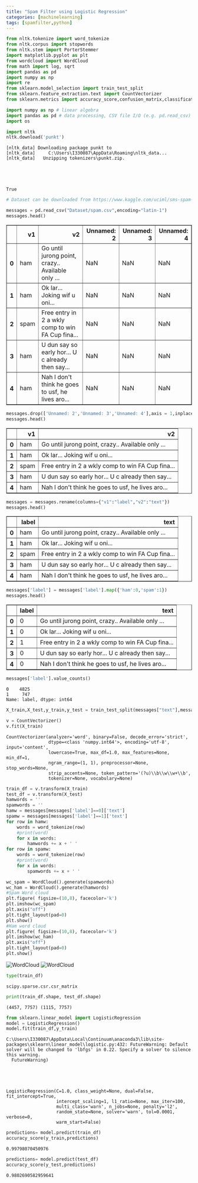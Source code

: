 ```yaml
---
title: "Spam Filter using Logistic Regression"
categories: [machinelearning]
tags: [spamfilter,python]
---
```

```python
from nltk.tokenize import word_tokenize
from nltk.corpus import stopwords
from nltk.stem import PorterStemmer
import matplotlib.pyplot as plt
from wordcloud import WordCloud
from math import log, sqrt
import pandas as pd
import numpy as np
import re
from sklearn.model_selection import train_test_split
from sklearn.feature_extraction.text import CountVectorizer
from sklearn.metrics import accuracy_score,confusion_matrix,classification_report

import numpy as np # linear algebra
import pandas as pd # data processing, CSV file I/O (e.g. pd.read_csv)
import os
```


```python
import nltk
nltk.download('punkt')
```

    [nltk_data] Downloading package punkt to
    [nltk_data]     C:\Users\I330087\AppData\Roaming\nltk_data...
    [nltk_data]   Unzipping tokenizers\punkt.zip.
    




    True




```python
# Dataset can be downloaded from https://www.kaggle.com/uciml/sms-spam-collection-dataset/data

messages = pd.read_csv("Dataset/spam.csv",encoding="latin-1")
messages.head()
```




<div>
<style scoped>
    .dataframe tbody tr th:only-of-type {
        vertical-align: middle;
    }

    .dataframe tbody tr th {
        vertical-align: top;
    }

    .dataframe thead th {
        text-align: right;
    }
</style>
<table border="1" class="dataframe">
  <thead>
    <tr style="text-align: right;">
      <th></th>
      <th>v1</th>
      <th>v2</th>
      <th>Unnamed: 2</th>
      <th>Unnamed: 3</th>
      <th>Unnamed: 4</th>
    </tr>
  </thead>
  <tbody>
    <tr>
      <th>0</th>
      <td>ham</td>
      <td>Go until jurong point, crazy.. Available only ...</td>
      <td>NaN</td>
      <td>NaN</td>
      <td>NaN</td>
    </tr>
    <tr>
      <th>1</th>
      <td>ham</td>
      <td>Ok lar... Joking wif u oni...</td>
      <td>NaN</td>
      <td>NaN</td>
      <td>NaN</td>
    </tr>
    <tr>
      <th>2</th>
      <td>spam</td>
      <td>Free entry in 2 a wkly comp to win FA Cup fina...</td>
      <td>NaN</td>
      <td>NaN</td>
      <td>NaN</td>
    </tr>
    <tr>
      <th>3</th>
      <td>ham</td>
      <td>U dun say so early hor... U c already then say...</td>
      <td>NaN</td>
      <td>NaN</td>
      <td>NaN</td>
    </tr>
    <tr>
      <th>4</th>
      <td>ham</td>
      <td>Nah I don't think he goes to usf, he lives aro...</td>
      <td>NaN</td>
      <td>NaN</td>
      <td>NaN</td>
    </tr>
  </tbody>
</table>
</div>




```python
messages.drop(['Unnamed: 2','Unnamed: 3','Unnamed: 4'],axis = 1,inplace=True)
messages.head()
```




<div>
<style scoped>
    .dataframe tbody tr th:only-of-type {
        vertical-align: middle;
    }

    .dataframe tbody tr th {
        vertical-align: top;
    }

    .dataframe thead th {
        text-align: right;
    }
</style>
<table border="1" class="dataframe">
  <thead>
    <tr style="text-align: right;">
      <th></th>
      <th>v1</th>
      <th>v2</th>
    </tr>
  </thead>
  <tbody>
    <tr>
      <th>0</th>
      <td>ham</td>
      <td>Go until jurong point, crazy.. Available only ...</td>
    </tr>
    <tr>
      <th>1</th>
      <td>ham</td>
      <td>Ok lar... Joking wif u oni...</td>
    </tr>
    <tr>
      <th>2</th>
      <td>spam</td>
      <td>Free entry in 2 a wkly comp to win FA Cup fina...</td>
    </tr>
    <tr>
      <th>3</th>
      <td>ham</td>
      <td>U dun say so early hor... U c already then say...</td>
    </tr>
    <tr>
      <th>4</th>
      <td>ham</td>
      <td>Nah I don't think he goes to usf, he lives aro...</td>
    </tr>
  </tbody>
</table>
</div>




```python
messages = messages.rename(columns={"v1":"label","v2":"text"})
messages.head()
```




<div>
<style scoped>
    .dataframe tbody tr th:only-of-type {
        vertical-align: middle;
    }

    .dataframe tbody tr th {
        vertical-align: top;
    }

    .dataframe thead th {
        text-align: right;
    }
</style>
<table border="1" class="dataframe">
  <thead>
    <tr style="text-align: right;">
      <th></th>
      <th>label</th>
      <th>text</th>
    </tr>
  </thead>
  <tbody>
    <tr>
      <th>0</th>
      <td>ham</td>
      <td>Go until jurong point, crazy.. Available only ...</td>
    </tr>
    <tr>
      <th>1</th>
      <td>ham</td>
      <td>Ok lar... Joking wif u oni...</td>
    </tr>
    <tr>
      <th>2</th>
      <td>spam</td>
      <td>Free entry in 2 a wkly comp to win FA Cup fina...</td>
    </tr>
    <tr>
      <th>3</th>
      <td>ham</td>
      <td>U dun say so early hor... U c already then say...</td>
    </tr>
    <tr>
      <th>4</th>
      <td>ham</td>
      <td>Nah I don't think he goes to usf, he lives aro...</td>
    </tr>
  </tbody>
</table>
</div>




```python
messages['label'] = messages['label'].map({'ham':0,'spam':1})
messages.head()
```




<div>
<style scoped>
    .dataframe tbody tr th:only-of-type {
        vertical-align: middle;
    }

    .dataframe tbody tr th {
        vertical-align: top;
    }

    .dataframe thead th {
        text-align: right;
    }
</style>
<table border="1" class="dataframe">
  <thead>
    <tr style="text-align: right;">
      <th></th>
      <th>label</th>
      <th>text</th>
    </tr>
  </thead>
  <tbody>
    <tr>
      <th>0</th>
      <td>0</td>
      <td>Go until jurong point, crazy.. Available only ...</td>
    </tr>
    <tr>
      <th>1</th>
      <td>0</td>
      <td>Ok lar... Joking wif u oni...</td>
    </tr>
    <tr>
      <th>2</th>
      <td>1</td>
      <td>Free entry in 2 a wkly comp to win FA Cup fina...</td>
    </tr>
    <tr>
      <th>3</th>
      <td>0</td>
      <td>U dun say so early hor... U c already then say...</td>
    </tr>
    <tr>
      <th>4</th>
      <td>0</td>
      <td>Nah I don't think he goes to usf, he lives aro...</td>
    </tr>
  </tbody>
</table>
</div>




```python
messages['label'].value_counts()
```




    0    4825
    1     747
    Name: label, dtype: int64




```python
X_train,X_test,y_train,y_test = train_test_split(messages["text"],messages["label"], test_size = 0.2, random_state = 10)

```


```python
v = CountVectorizer()
v.fit(X_train)
```




    CountVectorizer(analyzer='word', binary=False, decode_error='strict',
                    dtype=<class 'numpy.int64'>, encoding='utf-8', input='content',
                    lowercase=True, max_df=1.0, max_features=None, min_df=1,
                    ngram_range=(1, 1), preprocessor=None, stop_words=None,
                    strip_accents=None, token_pattern='(?u)\\b\\w\\w+\\b',
                    tokenizer=None, vocabulary=None)




```python
train_df = v.transform(X_train)
test_df = v.transform(X_test)
hamwords = ''
spamwords = ''
hamw = messages[messages['label']==0]['text']
spamw = messages[messages['label']==1]['text']
for row in hamw:
    words = word_tokenize(row)
    #print(word)
    for x in words:
        hamwords += x + ' '
for row in spamw:
    words = word_tokenize(row)
    #print(word)
    for x in words:
        spamwords += x + ' '
```


```python
wc_spam = WordCloud().generate(spamwords)
wc_ham = WordCloud().generate(hamwords)
#Spam Word cloud
plt.figure( figsize=(10,8), facecolor='k')
plt.imshow(wc_spam)
plt.axis("off")
plt.tight_layout(pad=0)
plt.show()
#Ham word cloud
plt.figure( figsize=(10,8), facecolor='k')
plt.imshow(wc_ham)
plt.axis("off")
plt.tight_layout(pad=0)
plt.show()
```

<img src="{{site.url}}{{site.baseurl}}/images/SpamFilter20191211/output_10_0.png" alt="WordCloud">



<img src="{{site.url}}{{site.baseurl}}/images/SpamFilter20191211/output_10_1.png" alt="WordCloud">




```python
type(train_df)
```




    scipy.sparse.csr.csr_matrix




```python
print(train_df.shape, test_df.shape)
```

    (4457, 7757) (1115, 7757)
    


```python
from sklearn.linear_model import LogisticRegression
model = LogisticRegression()
model.fit(train_df,y_train)
```

    C:\Users\I330087\AppData\Local\Continuum\anaconda3\lib\site-packages\sklearn\linear_model\logistic.py:432: FutureWarning: Default solver will be changed to 'lbfgs' in 0.22. Specify a solver to silence this warning.
      FutureWarning)
    




    LogisticRegression(C=1.0, class_weight=None, dual=False, fit_intercept=True,
                       intercept_scaling=1, l1_ratio=None, max_iter=100,
                       multi_class='warn', n_jobs=None, penalty='l2',
                       random_state=None, solver='warn', tol=0.0001, verbose=0,
                       warm_start=False)




```python
predictions= model.predict(train_df)
accuracy_score(y_train,predictions)
```




    0.99798070450976




```python
predictions= model.predict(test_df)
accuracy_score(y_test,predictions)
```




    0.9802690582959641



